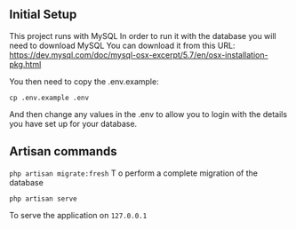 ## Initial Setup
This project runs with MySQL
In order to run it with the database you will need to download MySQL
You can download it from this URL: https://dev.mysql.com/doc/mysql-osx-excerpt/5.7/en/osx-installation-pkg.html

You then need to copy the .env.example:

`cp .env.example .env`

And then change any values in the .env to allow you to login with the details you have set up for your database.

## Artisan commands
`php artisan migrate:fresh`
T
o perform a complete migration of the database

`php artisan serve`

To serve the application on `127.0.0.1`